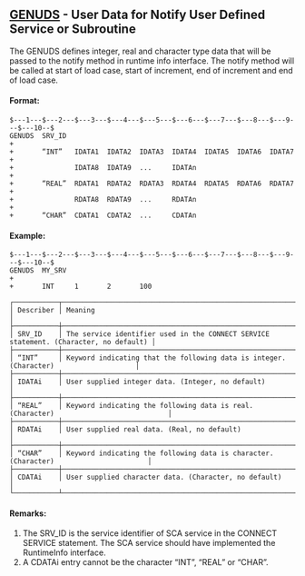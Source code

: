 ## [GENUDS](https://nexus.hexagon.com/documentationcenter/bundle/MSC_Nastran_2022.4/page/Nastran_Combined_Book/qrg/bulkfgil/TOC.GENUDS.xhtml) - User Data for Notify User Defined Service or Subroutine

The GENUDS defines integer, real and character type data that will be passed to the notify method in runtime info interface. The notify method will be called at start of load case, start of increment, end of increment and end of load case.

#### Format:

```nastran
$---1---$---2---$---3---$---4---$---5---$---6---$---7---$---8---$---9---$---10--$
GENUDS  SRV_ID                                                          +       
+       “INT”   IDATA1  IDATA2  IDATA3  IDATA4  IDATA5  IDATA6  IDATA7  +       
+               IDATA8  IDATA9  ...     IDATAn                          +       
+       “REAL”  RDATA1  RDATA2  RDATA3  RDATA4  RDATA5  RDATA6  RDATA7  +       
+               RDATA8  RDATA9  ...     RDATAn                          +       
+       “CHAR”  CDATA1  CDATA2  ...     CDATAn                                  
```

#### Example:

```nastran
$---1---$---2---$---3---$---4---$---5---$---6---$---7---$---8---$---9---$---10--$
GENUDS  MY_SRV                                                          +       
+       INT     1       2       100                                             
```

```text
┌───────────┬───────────────────────────────────────────────────────────────────────────────────────┐
│ Describer │ Meaning                                                                               │
├───────────┼───────────────────────────────────────────────────────────────────────────────────────┤
│ SRV_ID    │ The service identifier used in the CONNECT SERVICE statement. (Character, no default) │
├───────────┼───────────────────────────────────────────────────────────────────────────────────────┤
│ “INT”     │ Keyword indicating that the following data is integer. (Character)                    │
├───────────┼───────────────────────────────────────────────────────────────────────────────────────┤
│ IDATAi    │ User supplied integer data. (Integer, no default)                                     │
├───────────┼───────────────────────────────────────────────────────────────────────────────────────┤
│ “REAL”    │ Keyword indicating the following data is real. (Character)                            │
├───────────┼───────────────────────────────────────────────────────────────────────────────────────┤
│ RDATAi    │ User supplied real data. (Real, no default)                                           │
├───────────┼───────────────────────────────────────────────────────────────────────────────────────┤
│ “CHAR”    │ Keyword indicating the following data is character. (Character)                       │
├───────────┼───────────────────────────────────────────────────────────────────────────────────────┤
│ CDATAi    │ User supplied character data. (Character, no default)                                 │
└───────────┴───────────────────────────────────────────────────────────────────────────────────────┘
```

#### Remarks:

1. The SRV_ID is the service identifier of SCA service in the CONNECT SERVICE statement. The SCA service should have implemented the RuntimeInfo interface.
2. A CDATAi entry cannot be the character “INT”, “REAL” or “CHAR”.
